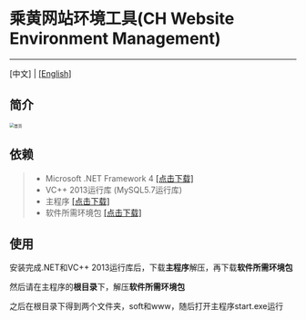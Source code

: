 # 乘黄网站环境工具(CH Website Environment Management)

------
[中文] | [[English]](README_EN.md)

## 简介

<img style="zoom: 50%;" src="https://i.loli.net/2020/04/09/N9dKUfM27a6eVc4.png"  alt="首页" align=center />



## 依赖

>* Microsoft .NET Framework 4 [[点击下载]](https://www.microsoft.com/zh-cn/download/details.aspx?id=17718)
>* VC++ 2013运行库 (MySQL5.7运行库)
>* 主程序 [[点击下载]](https://github.com/wzJun1/CH-Website-Environment-Management/releases/download/1.0.0/ch_start.zip)
>* 软件所需环境包 [[点击下载]](https://github.com/wzJun1/CH-Website-Environment-Management/releases/download/1.0.0/soft.zip)

##  使用

安装完成.NET和VC++ 2013运行库后，下载**主程序**解压，再下载**软件所需环境包**

然后请在主程序的**根目录**下，解压**软件所需环境包**

之后在根目录下得到两个文件夹，soft和www，随后打开主程序start.exe运行

